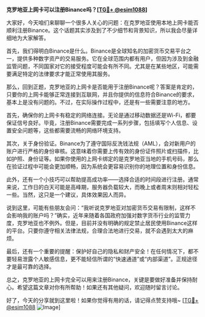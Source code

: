 **克罗地亚上网卡可以注册Binance吗？[[TG💪+ @esim1088](https://t.me/s/esim1088)]**

大家好，今天咱们来聊聊一个很多人关心的问题：在克罗地亚使用本地上网卡能否顺利注册Binance。这个话题其实涉及到了不少细节和背景知识，所以我会尽量详细地为大家解答。

首先，我们得明白Binance是什么。Binance是全球知名的加密货币交易平台之一，提供多种数字资产的交易服务。它在全球范围内都有用户，但因为涉及到金融监管问题，不同国家对它的接受程度可能会有所不同。尤其是在某些地区，可能需要满足特定的法律要求才能正常使用其服务。

那么，回到正题，克罗地亚的上网卡是否能用于注册Binance呢？答案是肯定的，只要你的上网卡能够正常连接到互联网，并且你提供的信息符合Binance的要求，基本上是没有问题的。不过，在实际操作过程中，还是有一些需要注意的地方。

首先，确保你的上网卡有稳定的网络连接。无论是通过移动数据还是Wi-Fi，都要保证信号良好。毕竟，注册Binance需要完成一系列步骤，包括填写个人信息、设置安全问题等，这些都需要流畅的网络环境支持。

其次，关于身份验证。Binance为了遵守国际反洗钱法规（AML），会对新用户的账户进行严格的身份审核。这意味着你需要上传有效的身份证件照片或扫描件，比如护照、身份证等。如果你使用的上网卡绑定的是克罗地亚当地的手机号码，那么在验证过程中可能会更加顺畅，因为系统会更容易识别你的地理位置和身份信息。

此外，还有一个小技巧可以帮助提高成功率——选择合适的时间段进行注册。通常来说，工作日的白天可能是高峰期，服务器负载较大，而晚上或者周末则相对轻松一些。当然，这只是一个建议，具体效果因人而异。

说到这里，可能有些朋友会问：“我听说克罗地亚对加密货币交易有限制，这样不会影响我的账户吗？”确实，近年来随着各国政府加强对数字货币行业的监管力度，克罗地亚也不例外。但是，目前并没有明确的规定禁止居民使用Binance这样的平台。只要你遵守相关法律法规，合理合法地进行交易，就不会遇到太大的麻烦。

最后，还有一个重要的提醒：保护好自己的隐私和财产安全！在任何情况下，都不要轻易泄露个人敏感信息，更不能轻信所谓的“快速通道”或“内部渠道”。正规途径才是最可靠的选择。

总之，克罗地亚的上网卡完全可以用来注册Binance，关键是要做好准备并保持耐心。希望这篇文章对你有所帮助！如果还有其他疑问，欢迎随时留言讨论。

好了，今天的分享就到这里啦！如果你觉得有用的话，请记得点赞支持哦~ [[TG💪+ @esim1088](https://t.me/s/esim1088) ![Image](https://i.postimg.cc/4NQfJmqS/Snipaste-2025-05-13-00-14-12.png)]